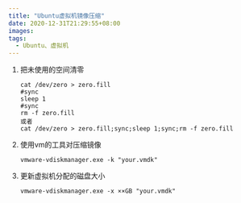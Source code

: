 ```yaml
---
title: "Ubuntu虚拟机镜像压缩"
date: 2020-12-31T21:29:55+08:00
images:
tags: 
  - Ubuntu、虚拟机
---
```


1. 把未使用的空间清零

   ```shell
   cat /dev/zero > zero.fill
   #sync
   sleep 1
   #sync
   rm -f zero.fill
   或者 
   cat /dev/zero > zero.fill;sync;sleep 1;sync;rm -f zero.fill
   ```

2. 使用vm的工具对压缩镜像

   ```shell
   vmware-vdiskmanager.exe -k "your.vmdk"
   ```

3. 更新虚拟机分配的磁盘大小

   ```shell
   vmware-vdiskmanager.exe -x ××GB "your.vmdk"
   ```

   

